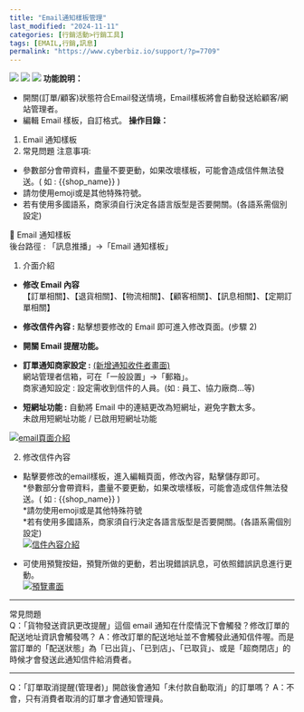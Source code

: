 ```yaml
---
title: "Email通知樣板管理"
last_modified: "2024-11-11"
categories: [行銷活動>行銷工具]
tags: [EMAIL,行銷,訊息]
permalink: "https://www.cyberbiz.io/support/?p=7709"
---
```


![](https://www.cyberbiz.io/support/wp-content/uploads/適用站別.png)
[![](https://www.cyberbiz.io/support/wp-content/uploads/台灣站.png)](https://www.cyberbiz.io/support/?page_id=2490)
[![](https://www.cyberbiz.io/support/wp-content/uploads/北美站.png)](https://www.cyberbiz.io/support/?page_id=32080)
**功能說明：**  

* 開關(訂單/顧客)狀態符合Email發送情境，Email樣板將會自動發送給顧客/網站管理者。
* 編輯 Email 樣板，自訂格式。
**操作目錄：**

1. Email 通知樣板
2. 常見問題
注意事項:  

* 參數部分會帶資料，盡量不要更動，如果改壞樣板，可能會造成信件無法發送。( 如 : {{shop_name}} )
* 請勿使用emoji或是其他特殊符號。
* 若有使用多國語系，商家須自行決定各語言版型是否要開關。(各語系需個別設定)

📌 Email 通知樣板  
後台路徑 :  「訊息推播」→「Email 通知樣板」  


1. 介面介紹 
* **修改 Email 內容**  
【訂單相關】、【退貨相關】、【物流相關】、【顧客相關】、【訊息相關】、【定期訂單相關】

* **修改信件內容 :** 點擊想要修改的 Email 即可進入修改頁面。(步驟 2)
* **開關 Email 提醒功能。**
* **訂單通知商家設定 :** [(新增通知收件者畫面)](https://www.cyberbiz.io/support/wp-content/uploads/EMAIL-通知樣板管理01-1.png)  
網站管理者信箱，可在「一般設置」→「郵箱」。  
商家通知設定 : 設定需收到信件的人員。(如 : 員工、協力廠商…等)

* **短網址功能 :** 自動將 Email 中的連結更改為短網址，避免字數太多。  
未啟用短網址功能 / 已啟用短網址功能

[![email頁面介紹](https://www.cyberbiz.io/support/wp-content/uploads/EMAIL-通知樣板管理01.png)](https://www.cyberbiz.io/support/wp-content/uploads/EMAIL-通知樣板管理01.png)



2. 修改信件內容  

* 點擊要修改的email樣板，進入編輯頁面，修改內容，點擊儲存即可。  
*參數部分會帶資料，盡量不要更動，如果改壞樣板，可能會造成信件無法發送。( 如 : {{shop_name}} )  
*請勿使用emoji或是其他特殊符號  
*若有使用多國語系，商家須自行決定各語言版型是否要開關。(各語系需個別設定)  
[![信件內容介紹](https://www.cyberbiz.io/support/wp-content/uploads/EMAIL-通知樣板管理02.png)](https://www.cyberbiz.io/support/wp-content/uploads/EMAIL-通知樣板管理02.png)

* 可使用預覽按鈕，預覽所做的更動，若出現錯誤訊息，可依照錯誤訊息進行更動。  
[![預覽畫面](https://www.cyberbiz.io/support/wp-content/uploads/EMAIL-通知樣板管理03.png)](https://www.cyberbiz.io/support/wp-content/uploads/EMAIL-通知樣板管理03.png)

* * *

常見問題  
Q：「貨物發送資訊更改提醒」這個 email 通知在什麼情況下會觸發？修改訂單的配送地址資訊會觸發嗎？
A：修改訂單的配送地址並不會觸發此通知信件喔。而是當訂單的「配送狀態」為「已出貨」、「已到店」、「已取貨」、或是「超商閉店」的時候才會發送此通知信件給消費者。

* * *

Q：「訂單取消提醒(管理者)」開啟後會通知「未付款自動取消」的訂單嗎？ A：不會，只有消費者取消的訂單才會通知管理員。

